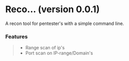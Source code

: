 # Reco... (version 0.0.1)
A recon tool for pentester's with a simple command line.
### Features
  > - Range scan of ip's
  > - Port scan on IP-range/Domain's
